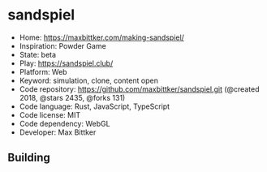 # sandspiel

- Home: https://maxbittker.com/making-sandspiel/
- Inspiration: Powder Game
- State: beta
- Play: https://sandspiel.club/
- Platform: Web
- Keyword: simulation, clone, content open
- Code repository: https://github.com/maxbittker/sandspiel.git (@created 2018, @stars 2435, @forks 131)
- Code language: Rust, JavaScript, TypeScript
- Code license: MIT
- Code dependency: WebGL
- Developer: Max Bittker

## Building
